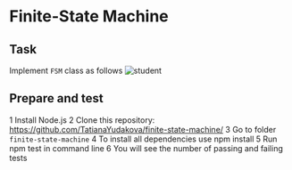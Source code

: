 # Finite-State Machine

## Task 

Implement `FSM` class as follows
![student](https://i.imgur.com/07IO6TE.png)

## Prepare and test
1 Install Node.js
2 Clone this repository: https://github.com/TatianaYudakova/finite-state-machine/
3 Go to folder `finite-state-machine`
4 To install all dependencies use npm install
5 Run npm test in command line
6 You will see the number of passing and failing tests
